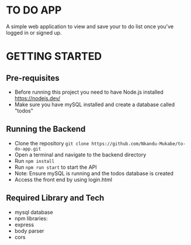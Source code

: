 # TO DO APP
A simple web application to view and save your to do list once you've logged in or signed up.

# GETTING STARTED
## Pre-requisites
- Before running this project you need to have Node.js installed https://nodejs.dev/
- Make sure you have mySQL installed and create a database called "todos"

## Running the Backend
- Clone the repository `git clone https://github.com/Nkandu-Mukabe/to-do-app.git`  
- Open a terminal and  navigate to the backend directory 
- Run `npm install`
- Run `npm run start` to start the API
- Note: Ensure mySQL is running and the todos database is created
- Access the front end by using login.html

## Required Library and Tech
- mysql database
- npm libraries:
- express
- body parser
- cors